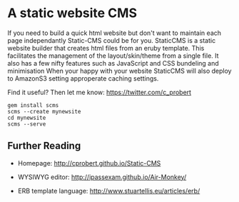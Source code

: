 A static website CMS
====================

If you need to build a quick html website but don't want to maintain each page independantly Static-CMS could be for you.
StaticCMS is a static website builder that creates html files from an eruby template.  This facilitates the management of the layout/skin/theme from a single file.
It also has a few nifty features such as JavaScript and CSS bundeling and minimisation
When your happy with your website StaticCMS will also deploy to AmazonS3 setting approperate caching settings.

Find it useful? Then let me know: https://twitter.com/c_probert

	gem install scms
	scms --create mynewsite
	cd mynewsite
	scms --serve

Further Reading
---------------

 * Homepage: http://cprobert.github.io/Static-CMS
 * WYSIWYG editor: http://ipassexam.github.io/Air-Monkey/


 * ERB template language: http://www.stuartellis.eu/articles/erb/
